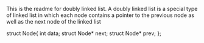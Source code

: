 This is the readme for doubly linked list.
A doubly linked list is a special type of linked list in which each node contains a pointer to the
previous node as well as the next node of the linked list

struct Node{
int data;
struct Node* next;
struct Node* prev;
};
